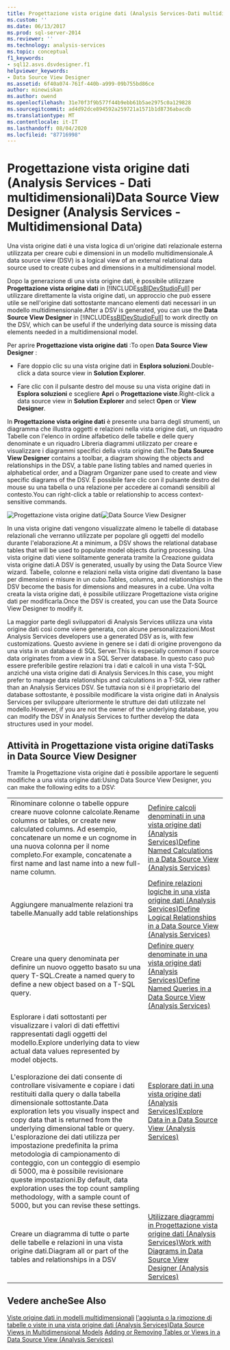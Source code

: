 ```yaml
---
title: Progettazione vista origine dati (Analysis Services-Dati multidimensionali) | Microsoft Docs
ms.custom: ''
ms.date: 06/13/2017
ms.prod: sql-server-2014
ms.reviewer: ''
ms.technology: analysis-services
ms.topic: conceptual
f1_keywords:
- sql12.asvs.dsvdesigner.f1
helpviewer_keywords:
- Data Source View Designer
ms.assetid: 6f40a074-761f-440b-a999-09b755bd86ce
author: minewiskan
ms.author: owend
ms.openlocfilehash: 31e70f3f9b577f44b9ebb61b5ae2975c0a129828
ms.sourcegitcommit: ad4d92dce894592a259721a1571b1d8736abacdb
ms.translationtype: MT
ms.contentlocale: it-IT
ms.lasthandoff: 08/04/2020
ms.locfileid: "87716998"
---
```

# <a name="data-source-view-designer-analysis-services---multidimensional-data"></a><span data-ttu-id="955ce-102">Progettazione vista origine dati (Analysis Services - Dati multidimensionali)</span><span class="sxs-lookup"><span data-stu-id="955ce-102">Data Source View Designer (Analysis Services - Multidimensional Data)</span></span>
  <span data-ttu-id="955ce-103">Una vista origine dati è una vista logica di un'origine dati relazionale esterna utilizzata per creare cubi e dimensioni in un modello multidimensionale.</span><span class="sxs-lookup"><span data-stu-id="955ce-103">A data source view (DSV) is a logical view of an external relational data source used to create cubes and dimensions in a multidimensional model.</span></span>

 <span data-ttu-id="955ce-104">Dopo la generazione di una vista origine dati, è possibile utilizzare **Progettazione vista origine dati** in [!INCLUDE[ssBIDevStudioFull](../includes/ssbidevstudiofull-md.md)] per utilizzare direttamente la vista origine dati, un approccio che può essere utile se nell'origine dati sottostante mancano elementi dati necessari in un modello multidimensionale.</span><span class="sxs-lookup"><span data-stu-id="955ce-104">After a DSV is generated, you can use the **Data Source View Designer** in [!INCLUDE[ssBIDevStudioFull](../includes/ssbidevstudiofull-md.md)] to work directly on the DSV, which can be useful if the underlying data source is missing data elements needed in a multidimensional model.</span></span>

 <span data-ttu-id="955ce-105">Per aprire **Progettazione vista origine dati** :</span><span class="sxs-lookup"><span data-stu-id="955ce-105">To open **Data Source View Designer** :</span></span>

-   <span data-ttu-id="955ce-106">Fare doppio clic su una vista origine dati in **Esplora soluzioni**.</span><span class="sxs-lookup"><span data-stu-id="955ce-106">Double-click a data source view in **Solution Explorer**.</span></span>

-   <span data-ttu-id="955ce-107">Fare clic con il pulsante destro del mouse su una vista origine dati in **Esplora soluzioni** e scegliere **Apri** o **Progettazione viste**.</span><span class="sxs-lookup"><span data-stu-id="955ce-107">Right-click a data source view in **Solution Explorer** and select **Open** or **View Designer**.</span></span>

 <span data-ttu-id="955ce-108">In **Progettazione vista origine dati** è presente una barra degli strumenti, un diagramma che illustra oggetti e relazioni nella vista origine dati, un riquadro Tabelle con l'elenco in ordine alfabetico delle tabelle e delle query denominate e un riquadro Libreria diagrammi utilizzato per creare e visualizzare i diagrammi specifici della vista origine dati.</span><span class="sxs-lookup"><span data-stu-id="955ce-108">The **Data Source View Designer** contains a toolbar, a diagram showing the objects and relationships in the DSV, a table pane listing tables and named queries in alphabetical order, and a Diagram Organizer pane used to create and view specific diagrams of the DSV.</span></span> <span data-ttu-id="955ce-109">È possibile fare clic con il pulsante destro del mouse su una tabella o una relazione per accedere ai comandi sensibili al contesto.</span><span class="sxs-lookup"><span data-stu-id="955ce-109">You can right-click a table or relationship to access context-sensitive commands.</span></span>

 <span data-ttu-id="955ce-110">![Progettazione vista origine dati](media/ssas-dsvdesigner.PNG "Progettazione vista origine dati")</span><span class="sxs-lookup"><span data-stu-id="955ce-110">![Data Source View Designer](media/ssas-dsvdesigner.PNG "Data Source View Designer")</span></span>

 <span data-ttu-id="955ce-111">In una vista origine dati vengono visualizzate almeno le tabelle di database relazionali che verranno utilizzate per popolare gli oggetti del modello durante l'elaborazione.</span><span class="sxs-lookup"><span data-stu-id="955ce-111">At a minimum, a DSV shows the relational database tables that will be used to populate model objects during processing.</span></span> <span data-ttu-id="955ce-112">Una vista origine dati viene solitamente generata tramite la Creazione guidata vista origine dati.</span><span class="sxs-lookup"><span data-stu-id="955ce-112">A DSV is generated, usually by using the Data Source View wizard.</span></span> <span data-ttu-id="955ce-113">Tabelle, colonne e relazioni nella vista origine dati diventano la base per dimensioni e misure in un cubo.</span><span class="sxs-lookup"><span data-stu-id="955ce-113">Tables, columns, and relationships in the DSV become the basis for dimensions and measures in a cube.</span></span> <span data-ttu-id="955ce-114">Una volta creata la vista origine dati, è possibile utilizzare Progettazione vista origine dati per modificarla.</span><span class="sxs-lookup"><span data-stu-id="955ce-114">Once the DSV is created, you can use the Data Source View Designer to modify it.</span></span>

 <span data-ttu-id="955ce-115">La maggior parte degli sviluppatori di Analysis Services utilizza una vista origine dati così come viene generata, con alcune personalizzazioni.</span><span class="sxs-lookup"><span data-stu-id="955ce-115">Most Analysis Services developers use a generated DSV as is, with few customizations.</span></span> <span data-ttu-id="955ce-116">Questo avviene in genere se i dati di origine provengono da una vista in un database di SQL Server.</span><span class="sxs-lookup"><span data-stu-id="955ce-116">This is especially common if source data originates from a view in a SQL Server database.</span></span> <span data-ttu-id="955ce-117">In questo caso può essere preferibile gestire relazioni tra i dati e calcoli in una vista T-SQL anziché una vista origine dati di Analysis Services.</span><span class="sxs-lookup"><span data-stu-id="955ce-117">In this case, you might prefer to manage data relationships and calculations in a T-SQL view rather than an Analysis Services DSV.</span></span> <span data-ttu-id="955ce-118">Se tuttavia non si è il proprietario del database sottostante, è possibile modificare la vista origine dati in Analysis Services per sviluppare ulteriormente le strutture dei dati utilizzate nel modello.</span><span class="sxs-lookup"><span data-stu-id="955ce-118">However, if you are not the owner of the underlying database, you can modify the DSV in Analysis Services to further develop the data structures used in your model.</span></span>

## <a name="tasks-in-data-source-view-designer"></a><span data-ttu-id="955ce-119">Attività in Progettazione vista origine dati</span><span class="sxs-lookup"><span data-stu-id="955ce-119">Tasks in Data Source View Designer</span></span>
 <span data-ttu-id="955ce-120">Tramite la Progettazione vista origine dati è possibile apportare le seguenti modifiche a una vista origine dati:</span><span class="sxs-lookup"><span data-stu-id="955ce-120">Using Data Source View Designer, you can make the following edits to a DSV:</span></span>

|||
|-|-|
|<span data-ttu-id="955ce-121">Rinominare colonne o tabelle oppure creare nuove colonne calcolate.</span><span class="sxs-lookup"><span data-stu-id="955ce-121">Rename columns or tables, or create new calculated columns.</span></span> <span data-ttu-id="955ce-122">Ad esempio, concatenare un nome e un cognome in una nuova colonna per il nome completo.</span><span class="sxs-lookup"><span data-stu-id="955ce-122">For example, concatenate a first name and last name into a new full-name column.</span></span>|[<span data-ttu-id="955ce-123">Definire calcoli denominati in una vista origine dati &#40;Analysis Services&#41;</span><span class="sxs-lookup"><span data-stu-id="955ce-123">Define Named Calculations in a Data Source View &#40;Analysis Services&#41;</span></span>](multidimensional-models/define-named-calculations-in-a-data-source-view-analysis-services.md)|
|<span data-ttu-id="955ce-124">Aggiungere manualmente relazioni tra tabelle.</span><span class="sxs-lookup"><span data-stu-id="955ce-124">Manually add table relationships</span></span>|[<span data-ttu-id="955ce-125">Definire relazioni logiche in una vista origine dati &#40;Analysis Services&#41;</span><span class="sxs-lookup"><span data-stu-id="955ce-125">Define Logical Relationships in a Data Source View &#40;Analysis Services&#41;</span></span>](multidimensional-models/define-logical-relationships-in-a-data-source-view-analysis-services.md)|
|<span data-ttu-id="955ce-126">Creare una query denominata per definire un nuovo oggetto basato su una query T-SQL.</span><span class="sxs-lookup"><span data-stu-id="955ce-126">Create a named query to define a new object based on a T-SQL query.</span></span>|[<span data-ttu-id="955ce-127">Definire query denominate in una vista origine dati &#40;Analysis Services&#41;</span><span class="sxs-lookup"><span data-stu-id="955ce-127">Define Named Queries in a Data Source View &#40;Analysis Services&#41;</span></span>](multidimensional-models/define-named-queries-in-a-data-source-view-analysis-services.md)|
|<span data-ttu-id="955ce-128">Esplorare i dati sottostanti per visualizzare i valori di dati effettivi rappresentati dagli oggetti del modello.</span><span class="sxs-lookup"><span data-stu-id="955ce-128">Explore underlying data to view actual data values represented by model objects.</span></span><br /><br /> <span data-ttu-id="955ce-129">L'esplorazione dei dati consente di controllare visivamente e copiare i dati restituiti dalla query o dalla tabella dimensionale sottostante.</span><span class="sxs-lookup"><span data-stu-id="955ce-129">Data exploration lets you visually inspect and copy data that is returned from the underlying dimensional table or query.</span></span> <span data-ttu-id="955ce-130">L'esplorazione dei dati utilizza per impostazione predefinita la prima metodologia di campionamento di conteggio, con un conteggio di esempio di 5000, ma è possibile revisionare queste impostazioni.</span><span class="sxs-lookup"><span data-stu-id="955ce-130">By default, data exploration uses the top count sampling methodology, with a sample count of 5000, but you can revise these settings.</span></span>|[<span data-ttu-id="955ce-131">Esplorare dati in una vista origine dati &#40;Analysis Services&#41;</span><span class="sxs-lookup"><span data-stu-id="955ce-131">Explore Data in a Data Source View &#40;Analysis Services&#41;</span></span>](multidimensional-models/explore-data-in-a-data-source-view-analysis-services.md)|
|<span data-ttu-id="955ce-132">Creare un diagramma di tutte o parte delle tabelle e relazioni in una vista origine dati.</span><span class="sxs-lookup"><span data-stu-id="955ce-132">Diagram all or part of the tables and relationships in a DSV</span></span>|[<span data-ttu-id="955ce-133">Utilizzare diagrammi in Progettazione vista origine dati &#40;Analysis Services&#41;</span><span class="sxs-lookup"><span data-stu-id="955ce-133">Work with Diagrams in Data Source View Designer &#40;Analysis Services&#41;</span></span>](multidimensional-models/work-with-diagrams-in-data-source-view-designer-analysis-services.md)|

## <a name="see-also"></a><span data-ttu-id="955ce-134">Vedere anche</span><span class="sxs-lookup"><span data-stu-id="955ce-134">See Also</span></span>
 <span data-ttu-id="955ce-135">[Viste origine dati in modelli multidimensionali](multidimensional-models/data-source-views-in-multidimensional-models.md) [l'aggiunta o la rimozione di tabelle o viste in una vista origine dati &#40;Analysis Services&#41;](multidimensional-models/adding-or-removing-tables-or-views-in-a-data-source-view-analysis-services.md)</span><span class="sxs-lookup"><span data-stu-id="955ce-135">[Data Source Views in Multidimensional Models](multidimensional-models/data-source-views-in-multidimensional-models.md) [Adding or Removing Tables or Views in a Data Source View &#40;Analysis Services&#41;](multidimensional-models/adding-or-removing-tables-or-views-in-a-data-source-view-analysis-services.md)</span></span>


